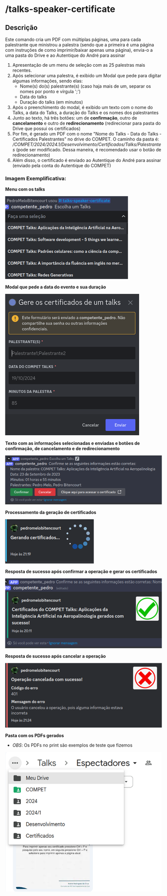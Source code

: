 # /talks-speaker-certificate

## Descrição

Este comando cria um PDF com múltiplas páginas, uma para cada palestrante que ministrou a palestra (sendo que a primeira é uma página com instruções de como imprimir/baixar apenas uma página), envia-o a uma pasta do Drive e ao Autentique do André para assinar

1. Apresentação de um menu de seleção com as 25 palestras mais recentes.
2. Após selecionar uma palestra, é exibido um Modal que pede para digitar algumas informações, sendo elas:
    - Nome(s) do(s) palestrante(s) (caso haja mais de um, separar os nomes por ponto e vírgula ';')
    - Data do talks
    - Duração do talks (em minutos)
3. Após o preenchimento do modal, é exibido um texto com o nome do Talks, a data do Talks, a duração do Talks e os nomes dos palestrantes
4. Junto ao texto, há três botões: um de **confirmação**, outro de **cancelamento** e outro de **redirecionamento** (redirecionar para pasta do Drive que possui os certificados)
5. Por fim, é gerado um PDF com o nome "Nome do Talks - Data do Talks - Certificados Palestrantes" no drive do COMPET. O caminho da pasta é: */COMPET/2024/2024.1/Desenvolvimento/Certificados/Talks/Palestrantes* (pode ser modificado. Dessa maneira, é recomendado usar o botão de redirecionamento)
6. Além disso, o certificado é enviado ao Autentique do André para assinar (enviado pela conta do Autentique do COMPET)


### Imagem Exemplificativa:
**Menu com os talks**

![Menu com os 25 talks mais recentes](./assets/talks-speaker-certificate-1.png)

**Modal que pede a data do evento e sua duração**

![Modal que pede a data do evento e sua duracao](./assets/talks-speaker-certificate-2.png)

**Texto com as informações selecionadas e enviadas e botões de confirmação, de cancelamento e de redirecionamento**

![Texto reconfirmando informacoes e butoes](./assets/talks-speaker-certificate-3.png)

**Processamento da geração de certificados**

![Processamento da geracao de certificados](./assets/talks-certificate-5.png)

**Resposta de sucesso após confirmar a operação e gerar os certificados**

![Resposta de sucesso apos geracao dos certificados](./assets/talks-speaker-certificate-4.png)

**Resposta de sucesso após cancelar a operação**

![Resposta de sucesso apos cancelamento da operacao](./assets/talks-certificate-6.png)

**Pasta com os PDFs gerados**

* *OBS*: Os PDFs no print são exemplos de teste que fizemos

![Pasta com os pdfs gerados pelo comando](./assets/talks-certificate-7.png)